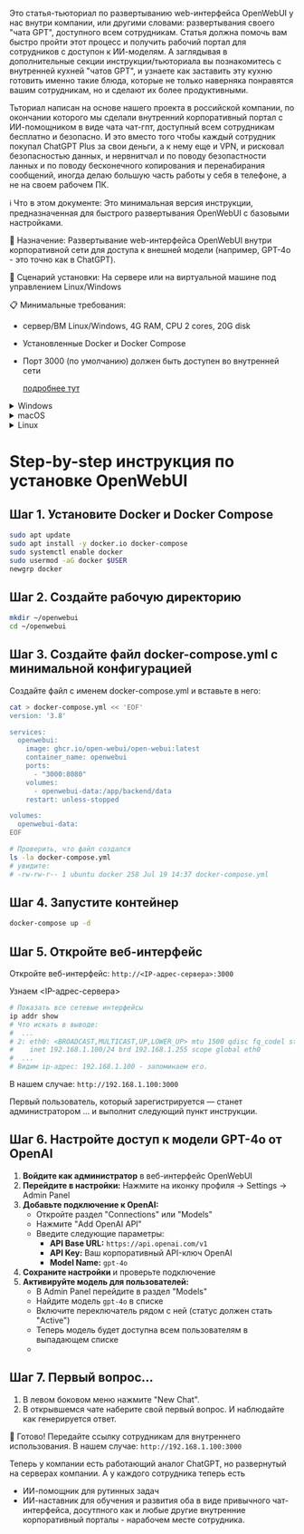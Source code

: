 
Это статья-тьюториал по развертыванию web-интерфейса OpenWebUI у нас внутри компании, или другими словами: развертывания своего "чата GPT", доступного всем сотрудникам. Статья  должна помочь вам быстро пройти этот процесс и получить рабочий портал для сотрудников с доступон к ИИ-моделям. А заглядывая в дополнительные секции инструкции/тьюториала вы познакомитесь с внутренней кухней "чатов GPT", и узнаете как заставить эту кухню готовить именно такие блюда, которые не только наверняка понравятся вашим сотрудникам, но и сделают их более продуктивными. 

Тьториал написан на основе нашего проекта в российской компании, по окончании которого мы сделали внутренний корпоративный портал с ИИ-помощником в виде чата чат-гпт, доступный всем сотрудникам бесплатно и безопасно. И это вместо того чтобы каждый сотрудник покупал ChatGPT Plus за свои деньги, а к нему еще и VPN, и рисковал безопасностью данных, и нервнитчал и по поводу безопастности ланных и по поводу бесконечного копирования и перенабирания сообщений, иногда делаю большую часть работы у себя в телефоне, а не на своем рабочем ПК.


ℹ️ Что в этом документе: Это минимальная версия инструкции, предназначенная для быстрого развертывания OpenWebUI с базовыми настройками.

📌 Назначение: Развертывание web-интерфейса OpenWebUI внутри корпоративной сети для доступа к внешней модели (например, GPT-4o - это точно как в ChatGPT).

🔧 Сценарий установки: На сервере или на виртуальной машине под управлением Linux/Windows

📋 Минимальные требования:
- сервер/ВМ Linux/Windows, 4G RAM, CPU 2 cores, 20G disk  
- Установленные Docker и Docker Compose
- Порт 3000 (по умолчанию) должен быть доступен во внутренней сети
  
  [подробнее тут](https://github.com/open-webui/open-webui/discussions/736#discussioncomment-8474297)


<details>
<summary>Windows</summary>
  
```bat
  echo Hello from Windows!

```

</details> 

<details> 
<summary>macOS</summary>

```bat
echo "Hello from macOS!"

```
</details>
 <details> 
   <summary>Linux</summary>
   
```bat
echo "Hello from Linux!"
```

</details> 
  
# Step-by-step инструкция по установке OpenWebUI

## Шаг 1. Установите Docker и Docker Compose

```bash
sudo apt update
sudo apt install -y docker.io docker-compose
sudo systemctl enable docker
sudo usermod -aG docker $USER
newgrp docker
```

## Шаг 2. Создайте рабочую директорию

```bash
mkdir ~/openwebui
cd ~/openwebui
```

## Шаг 3. Создайте файл docker-compose.yml с минимальной конфигурацией

Создайте файл с именем docker-compose.yml и вставьте в него:

```bash
cat > docker-compose.yml << 'EOF'
version: '3.8'

services:
  openwebui:
    image: ghcr.io/open-webui/open-webui:latest
    container_name: openwebui
    ports:
      - "3000:8080"
    volumes:
      - openwebui-data:/app/backend/data
    restart: unless-stopped

volumes:
  openwebui-data:
EOF

# Проверить, что файл создался
ls -la docker-compose.yml
# увидите: 
# -rw-rw-r-- 1 ubuntu docker 258 Jul 19 14:37 docker-compose.yml
```

## Шаг 4. Запустите контейнер

```bash
docker-compose up -d
```

## Шаг 5. Откройте веб-интерфейс

Откройте веб-интерфейс: `http://<IP-адрес-сервера>:3000`

Узнаем <IP-адрес-сервера>

```bash
# Показать все сетевые интерфейсы
ip addr show
# Что искать в выводе:
#  ...
# 2: eth0: <BROADCAST,MULTICAST,UP,LOWER_UP> mtu 1500 qdisc fq_codel state UP group default qlen 1000
#    inet 192.168.1.100/24 brd 192.168.1.255 scope global eth0
#  ...
# Видим ip-адрес: 192.168.1.100 - запоминаем его.
```
В нашем случае: `http://192.168.1.100:3000`

Первый пользователь, который зарегистрируется — станет администратором ... и выполнит следующий пункт инструкции.

## Шаг 6. Настройте доступ к модели GPT-4o от OpenAI

1. **Войдите как администратор** в веб-интерфейс OpenWebUI
2. **Перейдите в настройки:** Нажмите на иконку профиля → Settings → Admin Panel
3. **Добавьте подключение к OpenAI:**
   - Откройте раздел "Connections" или "Models"
   - Нажмите "Add OpenAI API"
   - Введите следующие параметры:
     - **API Base URL:** `https://api.openai.com/v1`
     - **API Key:** Ваш корпоративный API-ключ OpenAI
     - **Model Name:** `gpt-4o`
4. **Сохраните настройки** и проверьте подключение
5. **Активируйте модель для пользователей:**
   - В Admin Panel перейдите в раздел "Models"
   - Найдите модель `gpt-4o` в списке
   - Включите переключатель рядом с ней (статус должен стать "Active")
   - Теперь модель будет доступна всем пользователям в выпадающем списке
   - 
## Шаг 7. Первый вопрос...

1. В левом боковом меню нажмите "New Chat".
2. В открывшемся чате наберите свой первый вопрос. И наблюдайте как генерируется ответ.

🎯 Готово! Передайте ссылку сотрудникам для внутреннего использования. В нашем случае: `http://192.168.1.100:3000`

Теперь у компании есть работающий аналог ChatGPT, но развернутый на серверах компании.
А у каждого сотрудника теперь есть 
  - ИИ-помощник для рутинных задач
  - ИИ-наставник для обучения и развития
оба в виде привычного чат-интерфейса, досутпного как и любые другие внутренние корпоративный порталы - нарабочем месте сотрудника. 


